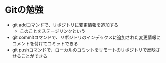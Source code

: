 # Gitの勉強
- git addコマンドで、リポジトリに変更情報を追加する
    - このことをステージリンクという
- git commitコマンドで、リポジトリのインデックスに追加された変更情報にコメントを付けてコミットできる
- git pushコマンドで、ローカルのコミットをリモートのリポジトリで反映させることができる
